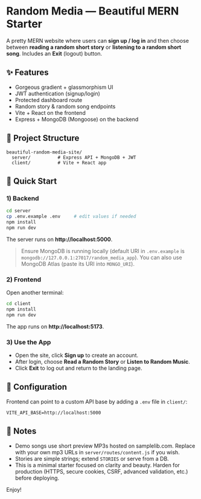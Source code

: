 # Random Media — Beautiful MERN Starter

A pretty MERN website where users can **sign up / log in** and then choose between **reading a random short story** or **listening to a random short song**. Includes an **Exit** (logout) button.

## ✨ Features
- Gorgeous gradient + glassmorphism UI
- JWT authentication (signup/login)
- Protected dashboard route
- Random story & random song endpoints
- Vite + React on the frontend
- Express + MongoDB (Mongoose) on the backend

## 🧱 Project Structure
```
beautiful-random-media-site/
  server/          # Express API + MongoDB + JWT
  client/          # Vite + React app
```

## 🚀 Quick Start

### 1) Backend
```bash
cd server
cp .env.example .env     # edit values if needed
npm install
npm run dev
```
The server runs on **http://localhost:5000**.

> Ensure MongoDB is running locally (default URI in `.env.example` is `mongodb://127.0.0.1:27017/random_media_app`). You can also use MongoDB Atlas (paste its URI into `MONGO_URI`).

### 2) Frontend
Open another terminal:
```bash
cd client
npm install
npm run dev
```
The app runs on **http://localhost:5173**.

### 3) Use the App
- Open the site, click **Sign up** to create an account.
- After login, choose **Read a Random Story** or **Listen to Random Music**.
- Click **Exit** to log out and return to the landing page.

## 🔧 Configuration
Frontend can point to a custom API base by adding a `.env` file in `client/`:
```
VITE_API_BASE=http://localhost:5000
```

## 📝 Notes
- Demo songs use short preview MP3s hosted on samplelib.com. Replace with your own mp3 URLs in `server/routes/content.js` if you wish.
- Stories are simple strings; extend `STORIES` or serve from a DB.
- This is a minimal starter focused on clarity and beauty. Harden for production (HTTPS, secure cookies, CSRF, advanced validation, etc.) before deploying.

Enjoy!
